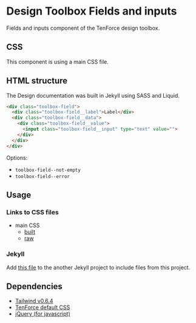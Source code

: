 # Design Toolbox Fields and inputs

Fields and inputs component of the TenForce design toolbox.

## CSS

This component is using a main CSS file.

## HTML structure

The Design documentation was built in Jekyll using SASS and Liquid.

```html
<div class="toolbox-field">
  <div class="toolbox-field__label">Label</div>
  <div class="toolbox-field__data">
    <div class="toolbox-field__value">
      <input class="toolbox-field__input" type="text" value="">
    </div>
  </div>
</div>
```

Options:
- `toolbox-field--not-empty`
- `toolbox-field--error`


## Usage
### Links to CSS files
- main CSS
  - [built](https://tenforce.github.io/design-toolbox-field/sass/toolbox-field.css)
  - [raw](https://github.com/tenforce/design-toolbox-field/blob/master/docs/sass/toolbox-field.scss)

### Jekyll
Add [this file](https://github.com/tenforce/design-toolbox-field/tree/master/docs/import/include-field.html) to the another Jekyll project to include files from this project.

## Dependencies
- [Tailwind v0.6.4](https://tailwindcss.com)
- [TenForce default CSS](https://github.com/tenforce/design-toolbox-default-css)
- [jQuery (for javascript)](https://jquery.com)
